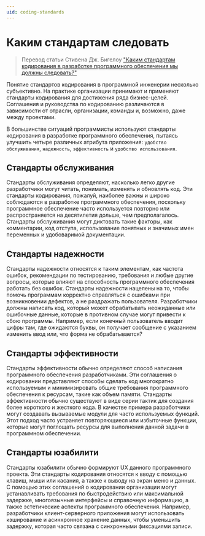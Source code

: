 ```yaml
---
uid: coding-standards
---
```


# Каким стандартам следовать

> Перевод статьи Стивена Дж. Бигелоу ["Каким стандартам кодирования в разработке программного обеспечения мы должны следовать?"](https://searchsoftwarequality.techtarget.com/answer/What-coding-standards-in-software-engineering-should-we-follow)

Понятие стандартов кодирования в программной инженерии несколько субъективно. На практике организации принимают и применяют стандарты кодирования для достижения ряда бизнес-целей. Соглашения и руководства по кодированию различаются в зависимости от отрасли, организации, команды и, возможно, даже между проектами.

В большинстве ситуаций программисты используют стандарты кодирования в разработке программного обеспечения, пытаясь улучшить четыре различных атрибута приложения: `удобство обслуживания`, `надежность`, `эффективность` и `удобство использования`.

## Стандарты обслуживания

Стандарты обслуживания определяют, насколько легко другие разработчики могут читать, понимать, изменять и обновлять код. Эти стандарты кодирования, пожалуй, наиболее важны и широко соблюдаются в разработке программного обеспечения, поскольку программное обеспечение часто используется повторно или распространяется на десятилетия дольше, чем предполагалось. Стандарты обслуживания могут диктовать такие факторы, как комментарии, код отступа, использование понятных и значимых имен переменных и удобоваримой документации.

## Стандарты надежности

Стандарты надежности относятся к таким элементам, как частота ошибок, рекомендации по тестированию, требования и любые другие вопросы, которые влияют на способность программного обеспечения работать без ошибок. Стандарты надежности нацелены на то, чтобы помочь программам корректно справляться с ошибками при возникновении дефектов, а не раздражать пользователя. Разработчики должны написать код, который может обрабатывать неожиданные или ошибочные данные, которые в противном случае могут привести к сбою программы. Например, если конечный пользователь вводит цифры там, где ожидаются буквы, он получает сообщение с указанием изменить ввод или, что форма не обрабатывается?

## Стандарты эффективности

Стандарты эффективности обычно определяют способ написания программного обеспечения разработчиками. Эти соглашения о кодировании представляют способы сделать код многократно используемым и минимизировать общие требования программного обеспечения к ресурсам, такие как объем памяти. Стандарты эффективности обычно существуют в виде серии тактик для создания более короткого и жесткого кода. В качестве примера разработчики могут создавать вызываемые модули для часто используемых функций. Этот подход часто устраняет повторяющиеся или избыточные функции, которые могут поглощать ресурсы для выполнения данной задачи в программном обеспечении.

## Стандарты юзабилити

Стандарты юзабилити обычно формируют UX данного программного проекта. Эти стандарты кодирования относятся к вводу с помощью клавиш, мыши или касания, а также к выводу на экран меню и данных. С помощью этих соглашений о кодировании организации могут устанавливать требования по быстродействию или максимальной задержке, многоязычные интерфейсы и справочную информацию, а также эстетические аспекты программного обеспечения. Например, разработчики клиент-серверного приложения могут использовать кэширование и асинхронное хранение данных, чтобы уменьшить задержку, которая часто связана с синхронными фиксациями записи.
